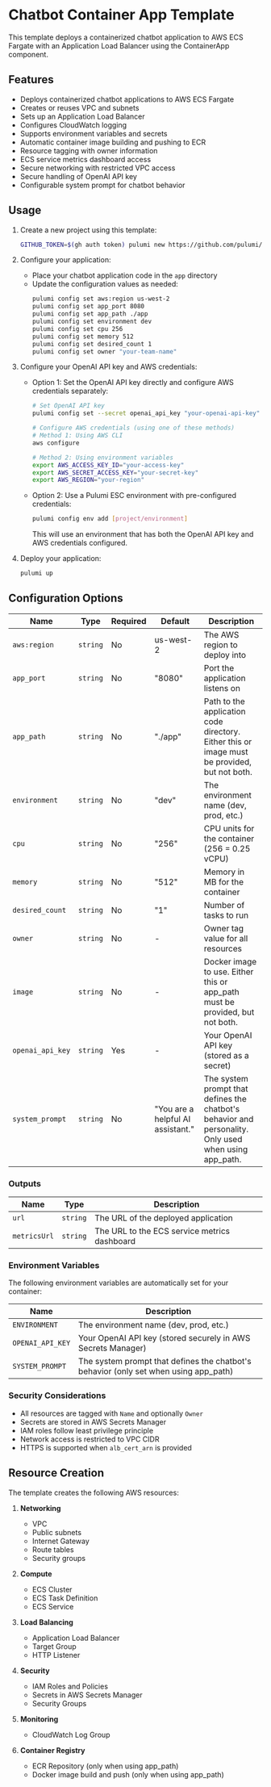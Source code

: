 # Chatbot Container App Template

This template deploys a containerized chatbot application to AWS ECS Fargate with an Application Load Balancer using the ContainerApp component.

## Features

- Deploys containerized chatbot applications to AWS ECS Fargate
- Creates or reuses VPC and subnets
- Sets up an Application Load Balancer
- Configures CloudWatch logging
- Supports environment variables and secrets
- Automatic container image building and pushing to ECR
- Resource tagging with owner information
- ECS service metrics dashboard access
- Secure networking with restricted VPC access
- Secure handling of OpenAI API key
- Configurable system prompt for chatbot behavior

## Usage

1. Create a new project using this template:
   ```bash
   GITHUB_TOKEN=$(gh auth token) pulumi new https://github.com/pulumi/initech-co-templates/chatbot-container-app
   ```

2. Configure your application:
   - Place your chatbot application code in the `app` directory
   - Update the configuration values as needed:
     ```bash
     pulumi config set aws:region us-west-2
     pulumi config set app_port 8080
     pulumi config set app_path ./app
     pulumi config set environment dev
     pulumi config set cpu 256
     pulumi config set memory 512
     pulumi config set desired_count 1
     pulumi config set owner "your-team-name"
     ```

3. Configure your OpenAI API key and AWS credentials:
   - Option 1: Set the OpenAI API key directly and configure AWS credentials separately:
     ```bash
     # Set OpenAI API key
     pulumi config set --secret openai_api_key "your-openai-api-key"
     
     # Configure AWS credentials (using one of these methods)
     # Method 1: Using AWS CLI
     aws configure
     
     # Method 2: Using environment variables
     export AWS_ACCESS_KEY_ID="your-access-key"
     export AWS_SECRET_ACCESS_KEY="your-secret-key"
     export AWS_REGION="your-region"
     ```
   - Option 2: Use a Pulumi ESC environment with pre-configured credentials:
     ```bash
     pulumi config env add [project/environment]
     ```
     This will use an environment that has both the OpenAI API key and AWS credentials configured.

4. Deploy your application:
   ```bash
   pulumi up
   ```

## Configuration Options

| Name | Type | Required | Default | Description |
|------|------|----------|---------|-------------|
| `aws:region` | `string` | No | us-west-2 | The AWS region to deploy into |
| `app_port` | `string` | No | "8080" | Port the application listens on |
| `app_path` | `string` | No | "./app" | Path to the application code directory. Either this or image must be provided, but not both. |
| `environment` | `string` | No | "dev" | The environment name (dev, prod, etc.) |
| `cpu` | `string` | No | "256" | CPU units for the container (256 = 0.25 vCPU) |
| `memory` | `string` | No | "512" | Memory in MB for the container |
| `desired_count` | `string` | No | "1" | Number of tasks to run |
| `owner` | `string` | No | - | Owner tag value for all resources |
| `image` | `string` | No | - | Docker image to use. Either this or app_path must be provided, but not both. |
| `openai_api_key` | `string` | Yes | - | Your OpenAI API key (stored as a secret) |
| `system_prompt` | `string` | No | "You are a helpful AI assistant." | The system prompt that defines the chatbot's behavior and personality. Only used when using app_path. |

### Outputs

| Name | Type | Description |
|------|------|-------------|
| `url` | `string` | The URL of the deployed application |
| `metricsUrl` | `string` | The URL to the ECS service metrics dashboard |

### Environment Variables

The following environment variables are automatically set for your container:

| Name | Description |
|------|-------------|
| `ENVIRONMENT` | The environment name (dev, prod, etc.) |
| `OPENAI_API_KEY` | Your OpenAI API key (stored securely in AWS Secrets Manager) |
| `SYSTEM_PROMPT` | The system prompt that defines the chatbot's behavior (only set when using app_path) |

### Security Considerations

- All resources are tagged with `Name` and optionally `Owner`
- Secrets are stored in AWS Secrets Manager
- IAM roles follow least privilege principle
- Network access is restricted to VPC CIDR
- HTTPS is supported when `alb_cert_arn` is provided

## Resource Creation

The template creates the following AWS resources:

1. **Networking**
   - VPC
   - Public subnets
   - Internet Gateway
   - Route tables
   - Security groups

2. **Compute**
   - ECS Cluster
   - ECS Task Definition
   - ECS Service

3. **Load Balancing**
   - Application Load Balancer
   - Target Group
   - HTTP Listener

4. **Security**
   - IAM Roles and Policies
   - Secrets in AWS Secrets Manager
   - Security Groups

5. **Monitoring**
   - CloudWatch Log Group

6. **Container Registry**
   - ECR Repository (only when using app_path)
   - Docker image build and push (only when using app_path) 